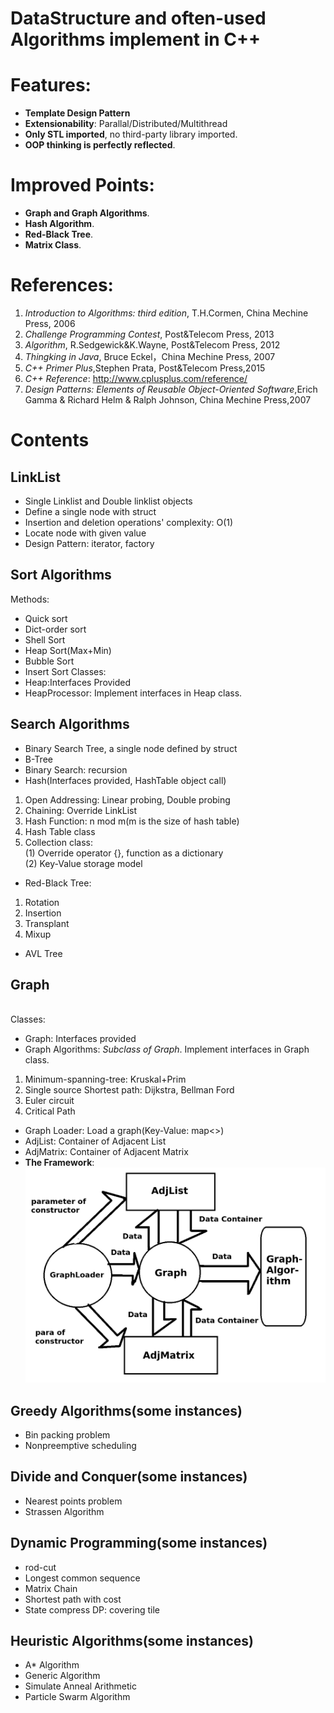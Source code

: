 # DataStructure and often-used Algorithms implement in C++
# Features:
* **Template Design Pattern**
* **Extensionability**: Parallal/Distributed/Multithread
* **Only STL imported**, no third-party library imported. 
* **OOP thinking is perfectly reflected**.
# Improved Points:
* **Graph and Graph Algorithms**.
* **Hash Algorithm**.
* **Red-Black Tree**. 
* **Matrix Class**. 
# References:
1. *Introduction to Algorithms: third edition*, T.H.Cormen, China Mechine Press, 2006<br/>
2. *Challenge Programming Contest*, Post&Telecom Press, 2013<br/>
3. *Algorithm*, R.Sedgewick&K.Wayne, Post&Telecom Press, 2012<br/>
4. *Thingking in Java*, Bruce Eckel，China Mechine Press, 2007<br/>
5. *C++ Primer Plus*,Stephen Prata, Post&Telecom Press,2015<br/>
6. *C++ Reference*: http://www.cplusplus.com/reference/
7. *Design Patterns: Elements of Reusable Object-Oriented Software*,Erich Gamma & Richard Helm & Ralph Johnson, China Mechine Press,2007
# Contents
## LinkList
* Single Linklist and Double linklist objects
* Define a single node with struct
* Insertion and deletion operations' complexity: O(1)
* Locate node with given value
* Design Pattern: iterator, factory
## Sort Algorithms
Methods:<br/>
* Quick sort
* Dict-order sort
* Shell Sort
* Heap Sort(Max+Min)
* Bubble Sort
* Insert Sort
Classes:<br/>
* Heap:Interfaces Provided
* HeapProcessor: Implement interfaces in Heap class. 
## Search Algorithms
* Binary Search Tree, a single node defined by struct
* B-Tree
* Binary Search: recursion
* Hash(Interfaces provided, HashTable object call)<br/>
1. Open Addressing: Linear probing, Double probing<br/>
2. Chaining: Override LinkList<br/>
3. Hash Function: n mod m(m is the size of hash table)<br/>
4. Hash Table class<br/>
5. Collection class:<br/>
(1) Override operator {}, function as a dictionary<br/>
(2) Key-Value storage model<br/>
* Red-Black Tree:<br/>
1. Rotation<br/>
2. Insertion<br/>
3. Transplant<br/>
4. Mixup<br/>
* AVL Tree
## Graph
<br/>Classes:<br/>
* Graph: Interfaces provided
* Graph Algorithms: *Subclass of Graph*. Implement interfaces in Graph class.
1. Minimum-spanning-tree: Kruskal+Prim<br/>
2. Single source Shortest path: Dijkstra, Bellman Ford<br/>
3. Euler circuit<br/>
4. Critical Path<br/>
* Graph Loader: Load a graph(Key-Value: map<>)
* AdjList: Container of Adjacent List
* AdjMatrix: Container of Adjacent Matrix
* **The Framework**:
![image](https://github.com/markmakemate/DataStructure/blob/master/Relationship.png)
## Greedy Algorithms(some instances)
* Bin packing problem
* Nonpreemptive scheduling
## Divide and Conquer(some instances)
* Nearest points problem
* Strassen Algorithm
## Dynamic Programming(some instances)
* rod-cut
* Longest common sequence
* Matrix Chain
* Shortest path with cost
* State compress DP: covering tile
## Heuristic Algorithms(some instances)
* A* Algorithm
* Generic Algorithm
* Simulate Anneal Arithmetic
* Particle Swarm Algorithm

